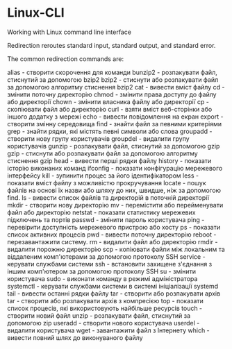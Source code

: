 # Linux-CLI
Working with Linux command line interface

Redirection reroutes standard input, standard output, and standard error.

The common redirection commands are:

alias - створити скорочення для команди
bunzip2 - розпакувати файл, стиснутий за допомогою bzip2
bzip2 - стиснути або розпакувати файл за допомогою алгоритму стиснення bzip2
cat - вивести вміст файлу
cd - змінити поточну директорію
chmod - змінити права доступу до файлу або директорії
chown - змінити власника файлу або директорії
cp - скопіювати файл або директорію
curl - взяти вміст веб-сторінки або іншого додатку з мережі
echo - вивести повідомлення на екран
export - створити змінну середовища
find - знайти файл за певними критеріями
grep - знайти рядки, які містять певні символи або слова
groupadd - створити нову групу користувачів
groupdel - видалити групу користувачів
gunzip - розпакувати файл, стиснутий за допомогою gzip
gzip - стиснути або розпакувати файл за допомогою алгоритму стиснення gzip
head - вивести перші рядки файлу
history - показати історію виконаних команд
ifconfig - показати конфігурацію мережевого інтерфейсу
kill - зупинити процес за його ідентифікатором
less - показати вміст файлу з можливістю прокручування
locate - пошук файлів на основі їх назви або шляху до них, швидше, ніж за допомогою find.
ls - вивести список файлів та директорій в поточній директорії
mkdir - створити нову директорію
mv - перемістити або перейменувати файл або директорію
netstat - показати статистику мережевих підключень та портів
passwd - змінити пароль користувача
ping - перевірити доступність мережевого пристрою або хосту
ps - показати список активних процесів
pwd - вивести поточну директорію
reboot - перезавантажити систему.
rm - видалити файл або директорію
rmdir - видалити порожню директорію
scp - копіювати файли між локальним та віддаленим комп'ютерами за допомогою протоколу SSH
service - керувати службами системи
ssh - встановити захищене з'єднання з іншим комп'ютером за допомогою протоколу SSH
su - змінити користувача
sudo - виконати команду в режимі адміністратора
systemctl - керувати службами системи в системі ініціалізації systemd
tail - вивести останні рядки файлу
tar - створити або розпакувати архів
tar - створити або розпакувати архів з компресією
top - показати список процесів, які використовують найбільше ресурсів
touch - створити новий файл
unzip - розпакувати файл, стиснутий за допомогою zip
useradd - створити нового користувача
userdel - видалити користувача
wget - завантажити файл з Інтернету
which - вивести повний шлях до виконуваного файлу

